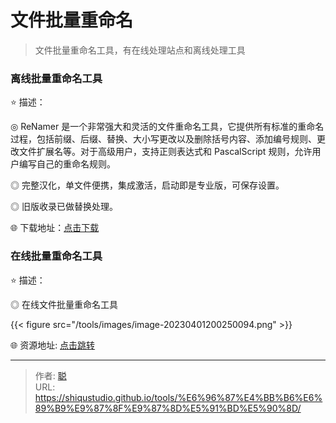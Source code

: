 # 文件批量重命名


> 文件批量重命名工具，有在线处理站点和离线处理工具

<!--more-->

### 离线批量重命名工具

⭐️  描述：

◎ ReNamer 是一个非常强大和灵活的文件重命名工具，它提供所有标准的重命名过程，包括前缀、后缀、替换、大小写更改以及删除括号内容、添加编号规则、更改文件扩展名等。对于高级用户，支持正则表达式和 PascalScript 规则，允许用户编写自己的重命名规则。

◎ 完整汉化，单文件便携，集成激活，启动即是专业版，可保存设置。

◎ 旧版收录已做替换处理。

🌐 下载地址：[点击下载](https://www.123pan.com/s/V65A-4HULd.html)

### 在线批量重命名工具

⭐️  描述：

◎ 在线文件批量重命名工具

{{< figure src="/tools/images/image-20230401200250094.png" >}}

🌐 资源地址: [点击跳转](https://webrename.cn/)  


---

> 作者: [聪](https://shiqustudio.github.io/)  
> URL: https://shiqustudio.github.io/tools/%E6%96%87%E4%BB%B6%E6%89%B9%E9%87%8F%E9%87%8D%E5%91%BD%E5%90%8D/  

